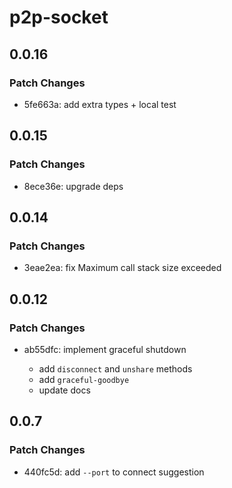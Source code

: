 # p2p-socket

## 0.0.16

### Patch Changes

- 5fe663a: add extra types + local test

## 0.0.15

### Patch Changes

- 8ece36e: upgrade deps

## 0.0.14

### Patch Changes

- 3eae2ea: fix Maximum call stack size exceeded

## 0.0.12

### Patch Changes

- ab55dfc: implement graceful shutdown

  - add `disconnect` and `unshare` methods
  - add `graceful-goodbye`
  - update docs

## 0.0.7

### Patch Changes

- 440fc5d: add `--port` to connect suggestion
